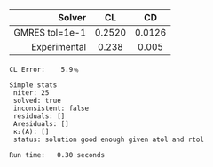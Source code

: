 |          Solver | CL      | CD      |
| --------------: | :-----: | :-----: |
|  GMRES tol=1e-1 | 0.2520  | 0.0126  |
|    Experimental | 0.238   | 0.005   |

	CL Error:	 5.9﹪

	Simple stats
	 niter: 25
	 solved: true
	 inconsistent: false
	 residuals: []
	 Aresiduals: []
	 κ₂(A): []
	 status: solution good enough given atol and rtol
	
	Run time:	0.30 seconds


